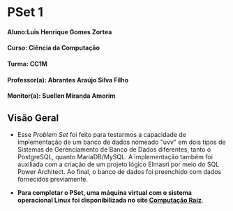 # PSet 1

  #### Aluno:Luis Henrique Gomes Zortea
  #### Curso: Ciência da Computação
  #### Turma: CC1M
  #### Professor(a): Abrantes Araújo Silva Filho
  #### Monitor(a): Suellen Miranda Amorim

## Visão Geral

- Esse *Problem Set* foi feito para testarmos a capacidade de implementação de um banco de dados nomeado "uvv" em dois tipos de Sistemas de Gerenciamento de Banco de Dados diferentes, tanto o PostgreSQL, quanto MariaDB/MySQL. A implementação também foi auxiliada com a criação de um projeto lógico Elmasri por meio do SQL Power Architect. Ao final, o banco de dados foi preenchido com dados fornecidos previamente.

- **__Para completar o PSet, uma máquina virtual com o sistema operacional Linux foi disponibilizada no site [Computação Raíz](https://www.computacaoraiz.com.br/2022/03/17/maquina-virtual-para-o-estudo-de-sistemas-de-gerenciamento-de-bancos-de-dados-db-server/)__**.

